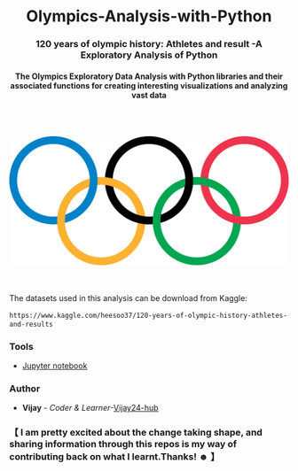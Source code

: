 <h1 align='center'> Olympics-Analysis-with-Python </h1>
<h3 align='center'> 120 years of olympic history: Athletes and result -A Exploratory Analysis of Python </h3>
<h4 align='center'> The Olympics Exploratory Data Analysis with Python libraries and their associated functions for creating interesting visualizations and analyzing vast data</h4>
<br>
<br>
<p align='center'>
<img src='https://raw.githubusercontent.com/Vijay24-hub/Olympics-Analysis-with-Python/master/img1.png'>
</p>
<br>
<br>
The datasets used in this analysis can be download from Kaggle:

```console
https://www.kaggle.com/heesoo37/120-years-of-olympic-history-athletes-and-results
```

### Tools
* [Jupyter notebook](https://jupyter.org//) 


### Author
* **Vijay** - *Coder & Learner*-[Vijay24-hub](https://github.com/Vijay24-hub)

### 【 I am pretty excited about the change taking shape, and sharing information through this repos is my way of contributing back on what I learnt.Thanks! ☻ 】
